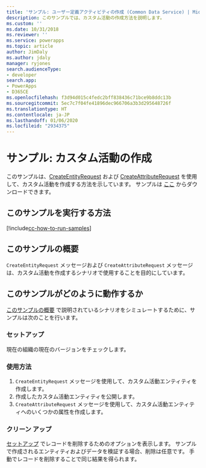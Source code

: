 ```yaml
---
title: 'サンプル: ユーザー定義アクティビティの作成 (Common Data Service) | Microsoft Docs'
description: このサンプルでは、カスタム活動の作成方法を説明します。
ms.custom: ''
ms.date: 10/31/2018
ms.reviewer: ''
ms.service: powerapps
ms.topic: article
author: JimDaly
ms.author: jdaly
manager: ryjones
search.audienceType:
- developer
search.app:
- PowerApps
- D365CE
ms.openlocfilehash: f3d94d015c4fedc2bff838436c71bce9b8ddc13b
ms.sourcegitcommit: 5ec7c7f04fe41896dec966706a3b3d295648726f
ms.translationtype: HT
ms.contentlocale: ja-JP
ms.lasthandoff: 01/06/2020
ms.locfileid: "2934375"
---
```

# <a name="sample-create-a-custom-activity"></a>サンプル: カスタム活動の作成

このサンプルは、[CreateEntityRequest](https://docs.microsoft.com/dotnet/api/microsoft.xrm.sdk.messages.createentityrequest?view=dynamics-general-ce-9) および [CreateAttributeRequest](https://docs.microsoft.com/dotnet/api/microsoft.xrm.sdk.messages.createattributerequest?view=dynamics-general-ce-9) を使用して、カスタム活動を作成する方法を示しています。 サンプルは [ここ](https://github.com/Microsoft/PowerApps-Samples/tree/master/cds/orgsvc/C%23/CustomActivity) からダウンロードできます。 

## <a name="how-to-run-this-sample"></a>このサンプルを実行する方法

[!include[cc-how-to-run-samples](../../includes/cc-how-to-run-samples.md)]

## <a name="what-this-sample-does"></a>このサンプルの概要

`CreateEntityRequest` メッセージおよび `CreateAttributeRequest` メッセージは、カスタム活動を作成するシナリオで使用することを目的にしています。

## <a name="how-this-sample-works"></a>このサンプルがどのように動作するか

[このサンプルの概要](#what-this-sample-does) で説明されているシナリオをシミュレートするために、サンプルは次のことを行います。

### <a name="setup"></a>セットアップ

現在の組織の現在のバージョンをチェックします。

### <a name="demonstrate"></a>使用方法

1. `CreateEntityRequest` メッセージを使用して、カスタム活動エンティティを作成します。
2. 作成したカスタム活動エンティティを公開します。
3. `CreateAttributeRequest` メッセージを使用して、カスタム活動エンティティへのいくつかの属性を作成します。

### <a name="clean-up"></a>クリーン アップ

[セットアップ](#setup) でレコードを削除するためのオプションを表示します。 サンプルで作成されるエンティティおよびデータを検証する場合、削除は任意です。 手動でレコードを削除することで同じ結果を得られます。
